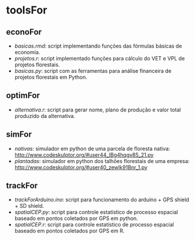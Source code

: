 # toolsFor

## econoFor

- *basicas.rmd*: script implementando funções das fórmulas básicas de economia.
- *projetos.r*: script implementado funções para cálculo do VET e VPL de projetos florestais.
- *basicas.py*: script com as ferramentas para análise financeira de projetos florestais em Python.

## optimFor

- *alternativa.r*: script para gerar nome, plano de produção e valor total produzido da alternativa.

## simFor

- *nativas*: simulador em python de uma parcela de floresta nativa: http://www.codeskulptor.org/#user44_IBg4hqgv85_21.py
- *plantadas*: simulador em python dos talhões florestais de uma empresa: http://www.codeskulptor.org/#user40_zewIk91Bnr_1.py

## trackFor

- *trackForArduino.ino*: script para funcionamento do arduino + GPS shield + SD shield.
- *spatialCEP.py*: script para controle estatístico de processo espacial baseado em pontos coletados por GPS em python.
- *spatialCEP.r*: script para controle estatístico de processo espacial baseado em pontos coletados por GPS em R.
